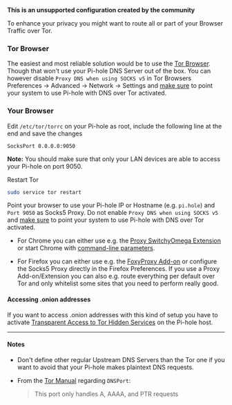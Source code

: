 **This is an unsupported configuration created by the community**

To enhance your privacy you might want to route all or part of your Browser Traffic over Tor.

### Tor Browser

The easiest and most reliable solution would be to use the [Tor Browser](https://www.torproject.org/projects/torbrowser.html.en). Though that won't use your Pi-hole DNS Server out of the box. You can however disable `Proxy DNS when using SOCKS v5` in Tor Browsers Preferences -> Advanced -> Network -> Settings and [make sure](#make-sure-it-works) to point your system to use Pi-hole with DNS over Tor activated.

### Your Browser

Edit `/etc/tor/torrc` on your Pi-hole as root, include the following line at the end and save the changes

```
SocksPort 0.0.0.0:9050
```

**Note:** You should make sure that only your LAN devices are able to access your Pi-hole on port 9050.

Restart Tor

```bash
sudo service tor restart
```

Point your browser to use your Pi-hole IP or Hostname (e.g. `pi.hole`) and `Port 9050` as Socks5 Proxy. Do not enable `Proxy DNS when using SOCKS v5` and [make sure](#make-sure-it-works) to point your system to use Pi-hole with DNS over Tor activated.

* For Chrome you can either use e.g. the [Proxy SwitchyOmega Extension](https://chrome.google.com/webstore/detail/proxy-switchyomega/padekgcemlokbadohgkifijomclgjgif) or start Chrome with [command-line parameters](https://www.chromium.org/developers/design-documents/network-stack/socks-proxy).

* For Firefox you can either use e.g. the [FoxyProxy Add-on](https://addons.mozilla.org/en-US/firefox/addon/foxyproxy-standard/) or configure the Socks5 Proxy directly in the Firefox Preferences.
 If you use a Proxy Add-on/Extension you can also e.g. route everything per default over Tor and only whitelist some sites that you need to perform really good.

#### Accessing .onion addresses

If you want to access .onion addresses with this kind of setup you have to activate [Transparent Access to Tor Hidden Services](https://www.grepular.com/Transparent_Access_to_Tor_Hidden_Services) on the Pi-hole host.

***

#### Notes

* Don't define other regular Upstream DNS Servers than the Tor one if you want to avoid that your Pi-hole makes plaintext DNS requests.
* From the [Tor Manual](https://www.torproject.org/docs/tor-manual.html.en) regarding `DNSPort`:

    > This port only handles A, AAAA, and PTR requests
